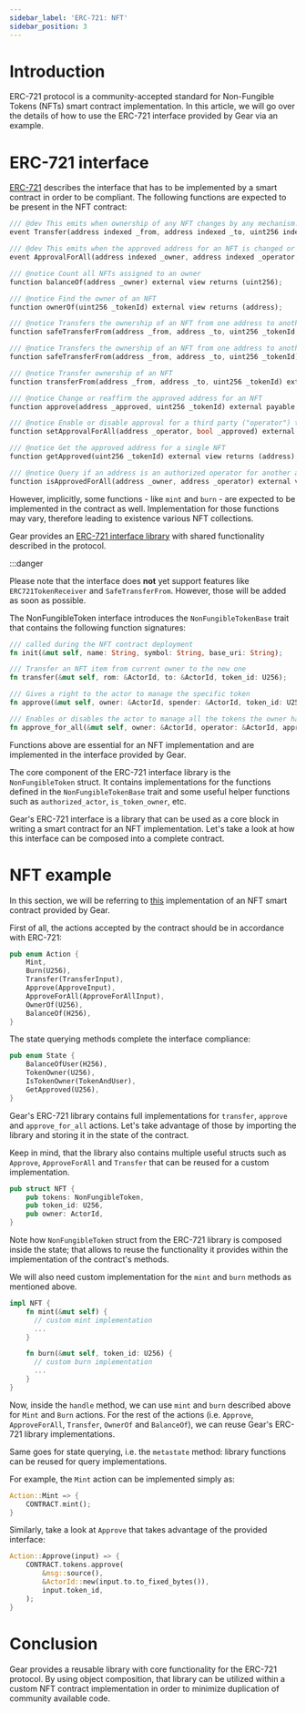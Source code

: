 ```yaml
---
sidebar_label: 'ERC-721: NFT'
sidebar_position: 3
---
```

# Introduction

ERC-721 protocol is a community-accepted standard for Non-Fungible Tokens (NFTs) smart contract implementation. In this article, we will go over the details of how to use the ERC-721 interface provided by Gear via an example.

# ERC-721 interface

[ERC-721](https://eips.ethereum.org/EIPS/eip-721) describes the interface that has to be implemented by a smart contract in order to be compliant. The following functions are expected to be present in the NFT contract:

```rust
/// @dev This emits when ownership of any NFT changes by any mechanism.
event Transfer(address indexed _from, address indexed _to, uint256 indexed _tokenId);

/// @dev This emits when the approved address for an NFT is changed or reaffirmed.
event ApprovalForAll(address indexed _owner, address indexed _operator, bool _approved);

/// @notice Count all NFTs assigned to an owner
function balanceOf(address _owner) external view returns (uint256);

/// @notice Find the owner of an NFT
function ownerOf(uint256 _tokenId) external view returns (address);

/// @notice Transfers the ownership of an NFT from one address to another address
function safeTransferFrom(address _from, address _to, uint256 _tokenId, bytes data) external payable;

/// @notice Transfers the ownership of an NFT from one address to another address
function safeTransferFrom(address _from, address _to, uint256 _tokenId) external payable;

/// @notice Transfer ownership of an NFT
function transferFrom(address _from, address _to, uint256 _tokenId) external payable;

/// @notice Change or reaffirm the approved address for an NFT
function approve(address _approved, uint256 _tokenId) external payable;

/// @notice Enable or disable approval for a third party ("operator") to manage
function setApprovalForAll(address _operator, bool _approved) external;

/// @notice Get the approved address for a single NFT
function getApproved(uint256 _tokenId) external view returns (address);

/// @notice Query if an address is an authorized operator for another address
function isApprovedForAll(address _owner, address _operator) external view returns (bool);
```

However, implicitly, some functions - like `mint` and `burn` - are expected to be implemented in the contract as well. Implementation for those functions may vary, therefore leading to existence various NFT collections.

Gear provides an [ERC-721 interface library](https://github.com/gear-tech/apps/tree/nft-interface) with shared functionality described in the protocol.

:::danger

Please note that the interface does **not** yet support features like `ERC721TokenReceiver` and `SafeTransferFrom`. However, those will be added as soon as possible.

The NonFungibleToken interface introduces the `NonFungibleTokenBase` trait that contains the following function signatures:

```rust
/// called during the NFT contract deployment
fn init(&mut self, name: String, symbol: String, base_uri: String);

/// Transfer an NFT item from current owner to the new one
fn transfer(&mut self, rom: &ActorId, to: &ActorId, token_id: U256);

/// Gives a right to the actor to manage the specific token
fn approve(&mut self, owner: &ActorId, spender: &ActorId, token_id: U256);

/// Enables or disables the actor to manage all the tokens the owner has
fn approve_for_all(&mut self, owner: &ActorId, operator: &ActorId, approved: bool);
```

Functions above are essential for an NFT implementation and are implemented in the interface provided by Gear.

The core component of the ERC-721 interface library is the `NonFungibleToken` struct. It contains implementations for the functions defined in the `NonFungibleTokenBase` trait and some useful helper functions such as `authorized_actor`, `is_token_owner`, etc.

Gear's ERC-721 interface is a library that can be used as a core block in writing a smart contract for an NFT implementation. Let's take a look at how this interface can be composed into a complete contract.

# NFT example

In this section, we will be referring to [this](https://github.com/gear-tech/apps/tree/nft-example) implementation of an NFT smart contract provided by Gear.

First of all, the actions accepted by the contract should be in accordance with ERC-721:

```rust
pub enum Action {
    Mint,
    Burn(U256),
    Transfer(TransferInput),
    Approve(ApproveInput),
    ApproveForAll(ApproveForAllInput),
    OwnerOf(U256),
    BalanceOf(H256),
}
```

The state querying methods complete the interface compliance:

```rust
pub enum State {
    BalanceOfUser(H256),
    TokenOwner(U256),
    IsTokenOwner(TokenAndUser),
    GetApproved(U256),
}
```

Gear's ERC-721 library contains full implementations for `transfer`, `approve` and `approve_for_all` actions. Let's take advantage of those by importing the library and storing it in the state of the contract.

Keep in mind, that the library also contains multiple useful structs such as `Approve`, `ApproveForAll` and `Transfer` that can be reused for a custom implementation.

```rust
pub struct NFT {
    pub tokens: NonFungibleToken,
    pub token_id: U256,
    pub owner: ActorId,
}
```

Note how `NonFungibleToken` struct from the ERC-721 library is composed inside the state; that allows to reuse the functionality it provides within the implementation of the contract's methods.


We will also need custom implementation for the `mint` and `burn` methods as mentioned above.

```rust
impl NFT {
    fn mint(&mut self) {
      // custom mint implementation
      ...
    }

    fn burn(&mut self, token_id: U256) {
      // custom burn implementation
      ...
    }
}
```

Now, inside the `handle` method, we can use `mint` and `burn` described above for `Mint` and `Burn` actions. For the rest of the actions (i.e. `Approve`, `ApproveForAll`, `Transfer`, `OwnerOf` and `BalanceOf`), we can reuse Gear's ERC-721 library implementations.

Same goes for state querying, i.e. the `metastate` method: library functions can be reused for query implementations.

For example, the `Mint` action can be implemented simply as:

```rust
Action::Mint => {
    CONTRACT.mint();
}
```

Similarly, take a look at `Approve` that takes advantage of the provided interface:

```rust
Action::Approve(input) => {
    CONTRACT.tokens.approve(
        &msg::source(),
        &ActorId::new(input.to.to_fixed_bytes()),
        input.token_id,
    );
}
```

# Conclusion

Gear provides a reusable library with core functionality for the ERC-721 protocol. By using object composition, that library can be utilized within a custom NFT contract implementation in order to minimize duplication of community available code.